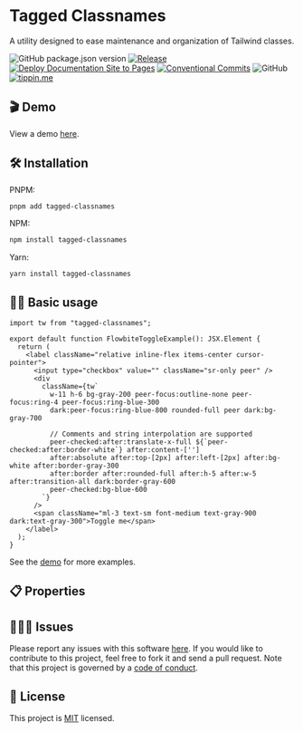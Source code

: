 # Tagged Classnames

A utility designed to ease maintenance and organization of Tailwind classes.

![GitHub package.json version](https://img.shields.io/github/package-json/v/goldenpathtechnologies/tagged-classnames)
[![Release](https://github.com/goldenpathtechnologies/tagged-classnames/actions/workflows/release.yml/badge.svg)](https://github.com/goldenpathtechnologies/tagged-classnames/actions/workflows/release.yml)
[![Deploy Documentation Site to Pages](https://github.com/goldenpathtechnologies/tagged-classnames/actions/workflows/docs.yml/badge.svg)](https://github.com/goldenpathtechnologies/tagged-classnames/actions/workflows/docs.yml)
[![Conventional Commits](https://img.shields.io/badge/Conventional%20Commits-1.0.0-yellow.svg)](https://conventionalcommits.org)
![GitHub](https://img.shields.io/github/license/goldenpathtechnologies/tagged-classnames)
[![tippin.me](https://badgen.net/badge/%E2%9A%A1%EF%B8%8Ftippin.me/@GoldenPathTech/F0918E)](https://tippin.me/@GoldenPathTech)

## <span>🎬</span> Demo

View a demo [here](https://tagged-classnames.goldenpath.ca/demo/).

## <span>🛠</span> Installation

PNPM:

```bash
pnpm add tagged-classnames
```

NPM:

```bash
npm install tagged-classnames
```

Yarn:

```bash
yarn install tagged-classnames
```

## <span>👨‍💻</span> Basic usage

```tsx
import tw from "tagged-classnames";

export default function FlowbiteToggleExample(): JSX.Element {
  return (
    <label className="relative inline-flex items-center cursor-pointer">
      <input type="checkbox" value="" className="sr-only peer" />
      <div
        className={tw`
          w-11 h-6 bg-gray-200 peer-focus:outline-none peer-focus:ring-4 peer-focus:ring-blue-300
          dark:peer-focus:ring-blue-800 rounded-full peer dark:bg-gray-700
          
          // Comments and string interpolation are supported
          peer-checked:after:translate-x-full ${`peer-checked:after:border-white`} after:content-['']
          after:absolute after:top-[2px] after:left-[2px] after:bg-white after:border-gray-300
          after:border after:rounded-full after:h-5 after:w-5 after:transition-all dark:border-gray-600
          peer-checked:bg-blue-600
        `}
      />
      <span className="ml-3 text-sm font-medium text-gray-900 dark:text-gray-300">Toggle me</span>
    </label>
  );
}
```

See the [demo](https://tagged-classnames.goldenpath.ca/demo/) for more examples.

## <span>📋</span> Properties


## <span>🤦🏿‍♂️</span> Issues

Please report any issues with this software
[here](https://github.com/goldenpathtechnologies/tagged-classnames/issues). If you would like to contribute to 
this project, feel free to fork it and send a pull request. Note that this project is governed by a
[code of conduct](https://github.com/goldenpathtechnologies/tagged-classnames/blob/main/CODE_OF_CONDUCT.md).

## <span>📃</span> License

This project is [MIT](https://github.com/goldenpathtechnologies/tagged-classnames/blob/main/LICENSE) 
licensed.
